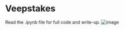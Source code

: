 # Veepstakes

Read the .ipynb file for full code and write-up.
![image](https://user-images.githubusercontent.com/19752149/173681764-6f1e2045-756c-4ba3-9906-71254c52526d.png)
